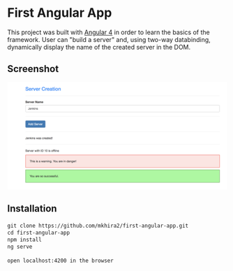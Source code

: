 # First Angular App

This project was built with [Angular 4](https://angular.io/) in order to learn the basics of the framework. User can "build a server" and, using two-way databinding, dynamically display the name of the created server in the DOM.

## Screenshot
![Angular Screen Shot 1](src/assets/images/angular.png)

## Installation
```
git clone https://github.com/mkhira2/first-angular-app.git
cd first-angular-app
npm install
ng serve

open localhost:4200 in the browser
```